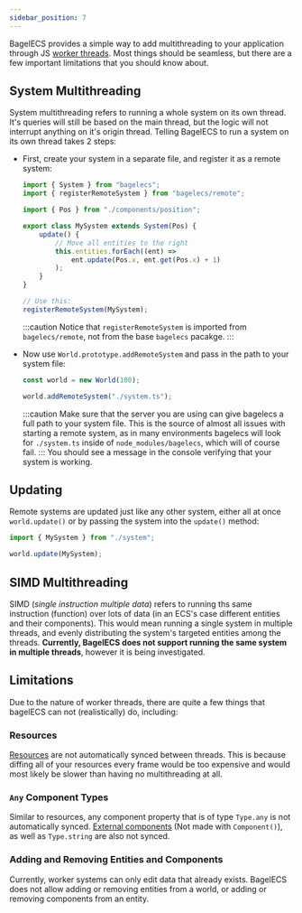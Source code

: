 ```yaml
---
sidebar_position: 7
---
```


BagelECS provides a simple way to add multithreading to your application through JS [worker threads](https://developer.mozilla.org/en-US/docs/Web/API/Web_Workers_API/Using_web_workers). Most things should be seamless, but there are a few important limitations that you should know about.

## System Multithreading

System multithreading refers to running a whole system on its own thread. It's queries will still be based on the main thread, but the logic will not interrupt anything on it's origin thread. Telling BagelECS to run a system on its own thread takes 2 steps:

-   First, create your system in a separate file, and register it as a remote system:

    ```ts title="system.ts"
    import { System } from "bagelecs";
    import { registerRemoteSystem } from "bagelecs/remote";

    import { Pos } from "./components/position";

    export class MySystem extends System(Pos) {
        update() {
            // Move all entities to the right
            this.entities.forEach((ent) =>
                ent.update(Pos.x, ent.get(Pos.x) + 1)
            );
        }
    }

    // Use this:
    registerRemoteSystem(MySystem);
    ```

    :::caution
    Notice that `registerRemoteSystem` is imported from `bagelecs/remote`, not from the base `bagelecs` pacakge.
    :::

-   Now use `World.prototype.addRemoteSystem` and pass in the path to your system file:

    ```ts title="main.ts"
    const world = new World(100);

    world.addRemoteSystem("./system.ts");
    ```

    :::caution
    Make sure that the server you are using can give bagelecs a full path to your system file. This is the source of almost all issues with starting a remote system,
    as in many environments bagelecs will look for `./system.ts` inside of `node_modules/bagelecs`, which will of course fail.
    :::
    You should see a message in the console verifying that your system is working.

## Updating

Remote systems are updated just like any other system, either all at once `world.update()` or by passing the system into the `update()` method:

```ts
import { MySystem } from "./system";

world.update(MySystem);
```

## SIMD Multithreading

SIMD (_single instruction multiple data_) refers to running ths same instruction (function) over lots of data (in an ECS's case different entities and their components).
This would mean running a single system in multiple threads, and evenly distributing the system's targeted entities among the threads. **Currently, BagelECS does not support running the same system in multiple threads**, however it is being investigated.

## Limitations

Due to the nature of worker threads, there are quite a few things that bagelECS can not (realistically) do, including:

### Resources

[Resources](./Resources.md) are not automatically synced between threads. This is because diffing all of your resources every frame would be too expensive and would most likely be slower than having no multithreading at all.

### `Any` Component Types

Similar to resources, any component property that is of type `Type.any` is not automatically synced. [External components](./Components.md#external-components) (Not made with `Component()`), as well as `Type.string` are also not synced.

### Adding and Removing Entities and Components

Currently, worker systems can only edit data that already exists. BagelECS does not allow adding or removing entities from a world, or adding or removing components from an entity.
